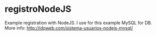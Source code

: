 # registroNodeJS
Example registration with NodeJS.
I use for this example MySQL for DB.
More info: http://idqweb.com/sistema-usuarios-nodejs-mysql/
